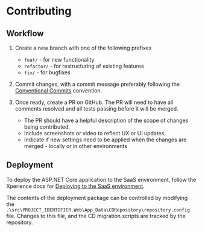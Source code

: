 # Contributing

## Workflow

1. Create a new branch with one of the following prefixes
  
    - `feat/` - for new functionality
    - `refactor/` - for restructuring of existing features
    - `fix/` - for bugfixes

1. Commit changes, with a commit message preferably following the [Conventional Commits](https://www.conventionalcommits.org/en/v1.0.0/#summary) convention.

1. Once ready, create a PR on GitHub. The PR will need to have all comments resolved and all tests passing before it will be merged.

   - The PR should have a helpful description of the scope of changes being contributed.
   - Include screenshots or video to reflect UX or UI updates
   - Indicate if new settings need to be applied when the changes are merged - locally or in other environments

## Deployment

To deploy the ASP.NET Core application to the SaaS environment, follow the Xperience docs for [Deploying to the SaaS environment](https://docs.xperience.io/x/IgKQC).

The contents of the deployment package can be controlled by modifying the `.\src\PROJECT_IDENTIFIER.Web\App_Data\CDRepository\repository.config` file. Changes to this file, and the CD migration scripts are tracked by the repository.

